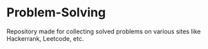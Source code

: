 # Problem-Solving

Repository made for collecting solved problems on various sites like Hackerrank, Leetcode, etc.
